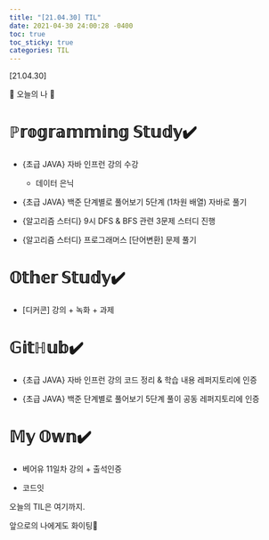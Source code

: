 ```yaml
---
title: "[21.04.30] TIL"
date: 2021-04-30 24:00:28 -0400
toc: true
toc_sticky: true
categories: TIL
---
```


[21.04.30]

🙌 오늘의 나 🙌

# ℙ𝕣𝕠𝕘𝕣𝕒𝕞𝕞𝕚𝕟𝕘 𝕊𝕥𝕦𝕕𝕪✔️

- {초급 JAVA} 자바 인프런 강의 수강    
    * 데이터 은닉

- {초급 JAVA} 백준 단계별로 풀어보기 5단계 (1차원 배열) 자바로 풀기

- {알고리즘 스터디} 9시 DFS & BFS 관련 3문제 스터디 진행

- {알고리즘 스터디} 프로그래머스 [단어변환] 문제 풀기
  

# 𝕆𝕥𝕙𝕖𝕣 𝕊𝕥𝕦𝕕𝕪✔️
- [디커콘]  강의 + 녹화  + 과제

# 𝔾𝕚𝕥ℍ𝕦𝕓✔️

- {초급 JAVA} 자바 인프런 강의 코드 정리 & 학습 내용 레퍼지토리에 인증

- {초급 JAVA} 백준 단계별로 풀어보기 5단계 풀이 공동 레퍼지토리에 인증


# 𝕄𝕪 𝕆𝕨𝕟✔️

- 베어유 11일차 강의 + 출석인증

- 코드잇

오늘의 TIL은 여기까지.

앞으로의 나에게도 화이팅🌸            
